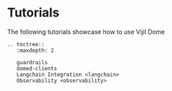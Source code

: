 # Tutorials

The following tutorials showcase how to use Vijil Dome 

```{eval-rst}
.. toctree::
   :maxdepth: 2

   guardrails
   domed-clients
   Langchain Integration <langchain>
   Observability <observability>
```